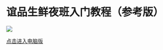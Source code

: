 # 谊品生鲜夜班入门教程（参考版）

[![](https://gitcode.net/GaloisField/WORKFLOWS4COMPANY/-/raw/master/resources/pic/logo/coverpage.jpg)](https://hanwall.github.io/WORKFLOWS4COMPANY/_book/)

[点击进入电脑版](./index.md)

